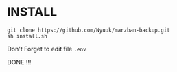 # INSTALL

```
git clone https://github.com/Nyuuk/marzban-backup.git
sh install.sh
```

Don't Forget to edit file `.env`

DONE !!!
